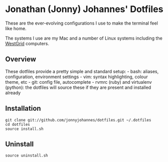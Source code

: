 Jonathan (Jonny) Johannes' Dotfiles
===================================
  
  These are the ever-evolving configurations I use to make the terminal feel like home. 

  The systems I use are my Mac and a number of Linux systems including the [WestGrid](http://westgrid.ca/) computers.

Overview
--------

  These dotfiles provide a pretty simple and standard setup:
    - bash: aliases, configuration, environment settings
    - vim: syntax highlighting, colour theme, etc
    - git: config file, autocomplete
    - rvmrc (ruby) and virtualenv (python): the dotfiles will source these if they are present and installed already

Installation
------------
    
    git clone git://github.com/jonnyjohannes/dotfiles.git ~/.dotfiles
    cd dotfiles
    source install.sh

Uninstall
---------
  
    source uninstall.sh 
  
